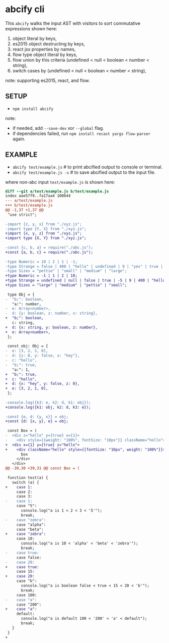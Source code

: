 # abcify cli

This `abcify` walks the input AST with visitors to sort commutative expressions shown here:

1. object literal by keys,
2. es2015 object destructing by keys,
3. react jsx properties by names,
4. flow type object literal by keys,
5. flow union by this criteria (undefined < null < boolean < number < string),
6. switch cases by (undefined < null < boolean < number < string),

note: supporting es2015, react, and flow.

## SETUP

* `npm install abcify`

note:
- if needed, add `--save-dev` xor `--global` flag.
- if dependencies failed, run `npm install recast yargs flow-parser` again.

## EXAMPLE

* `abcify test/example.js` # to print abcified output to console or terminal.
* `abcify test/example.js -s` # to save abcified output to the input file.

where non-abc input `test/example.js` is shown here:

```diff
diff --git a/test/example.js b/test/example.js
index aae57f9..fa17aa4 100644
--- a/test/example.js
+++ b/test/example.js
@@ -1,37 +1,37 @@
 "use strict";
 
-import {z, y, x} from "./xyz.js";
-import type {Y, X} from "./xyz.js";
+import {x, y, z} from "./xyz.js";
+import type {X, Y} from "./xyz.js";
 
-const {c, b, a} = require("./abc.js");
+const {a, b, c} = require("./abc.js");
 
-type Numeric = 10 | 2 | 1 | -1;
-type Strange = false | 400 | "hello" | undefined | 9 | "yes" | true | null | -5;
-type Sizes = "pettie" | "small" | "medium" | "large";
+type Numeric = -1 | 1 | 2 | 10;
+type Strange = undefined | null | false | true | -5 | 9 | 400 | "hello" | "yes";
+type Sizes = "large" | "medium" | "pettie" | "small";
 
 type Obj = {
-  "b;": boolean,
   "a:": number,
-  e: Array<number>,
-  d: {y: boolean, z: number, x: string},
+  "b;": boolean,
   c: string,
+  d: {x: string, y: boolean, z: number},
+  e: Array<number>,
 };
 
 const obj: Obj = {
-  e: [3, 2, 1, 0],
-  d: {z: 0, y: false, x: "hey"},
-  c: "hello",
-  "b;": true,
   "a:": 1,
+  "b;": true,
+  c: "hello",
+  d: {x: "hey", y: false, z: 0},
+  e: [3, 2, 1, 0],
 };
 
-console.log({k3: e, k2: d, k1: obj});
+console.log({k1: obj, k2: d, k3: e});
 
-const {e, d: {y, x}} = obj;
+const {d: {x, y}, e} = obj;
 
 const Box = (
-  <div z="hello" y={true} x={1}>
-    <div style={{weight: "100%", fontSize: "10px"}} className="hello">
+  <div x={1} y={true} z="hello">
+    <div className="hello" style={{fontSize: "10px", weight: "100%"}}>
       box
     </div>
   </div>
@@ -39,30 +39,31 @@ const Box = (
 
 function test(a) {
   switch (a) {
+    case 1:
     case 2:
     case 3:
-    case 1:
     case "5":
       console.log("a is 1 < 2 < 3 < '5'");
       break;
-    case "zebra":
     case "alpha":
     case "beta":
+    case "zebra":
     case 10:
       console.log("a is 10 < 'alpha' < 'beta' < 'zebra'");
       break;
-    case true:
     case false:
-    case 20:
+    case true:
     case 15:
+    case 20:
     case "b":
       console.log("a is boolean false < true < 15 < 20 < 'b'");
       break;
     case 100:
-    case "a":
     case "200":
+    case "a":
     default:
       console.log("a is default 100 < '200' < 'a' < default");
       break;
   }
 }
+
```
